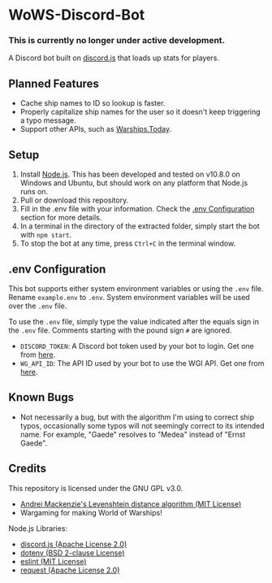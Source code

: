 # WoWS-Discord-Bot

### This is currently no longer under active development.

A Discord bot built on [discord.js](https://discord.js.org/) that loads up stats for players.

## Planned Features

* Cache ship names to ID so lookup is faster.
* Properly capitalize ship names for the user so it doesn't keep triggering a typo message.
* Support other APIs, such as [Warships.Today](https://warships.today/).

## Setup

1. Install [Node.js](https://nodejs.org/). This has been developed and tested on v10.8.0 on Windows and Ubuntu, but should work on any platform that Node.js runs on.
2. Pull or download this repository.
3. Fill in the .env file with your information. Check the [.env Configuration](#env-configuration) section for more details.
4. In a terminal in the directory of the extracted folder, simply start the bot with `npm start`.
5. To stop the bot at any time, press `Ctrl+C` in the terminal window.

## .env Configuration

This bot supports either system environment variables or using the `.env` file. Rename `example.env` to `.env`.
System environment variables will be used over the `.env` file.

To use the `.env` file, simply type the value indicated after the equals sign in the `.env` file.
Comments starting with the pound sign `#` are ignored.

* `DISCORD_TOKEN`: A Discord bot token used by your bot to login. Get one from [here](https://discordapp.com/developers/applications/).
* `WG_API_ID`: The API ID used by your bot to use the WGI API. Get one from [here](https://developers.wargaming.net/applications/).

## Known Bugs

* Not necessarily a bug, but with the algorithm I'm using to correct ship typos, occasionally some typos will not seemingly correct to its intended name. For example, "Gaede" resolves to "Medea" instead of "Ernst Gaede".

## Credits

This repository is licensed under the GNU GPL v3.0.

* [Andrei Mackenzie's Levenshtein distance algorithm (MIT License)](https://gist.github.com/andrei-m/982927)
* Wargaming for making World of Warships!

Node.js Libraries:

* [discord.js (Apache License 2.0)](https://discord.js.org/)
* [dotenv (BSD 2-clause License)](https://github.com/motdotla/dotenv)
* [eslint (MIT License)](https://www.npmjs.com/package/eslint)
* [request (Apache License 2.0)](https://github.com/request/request)
